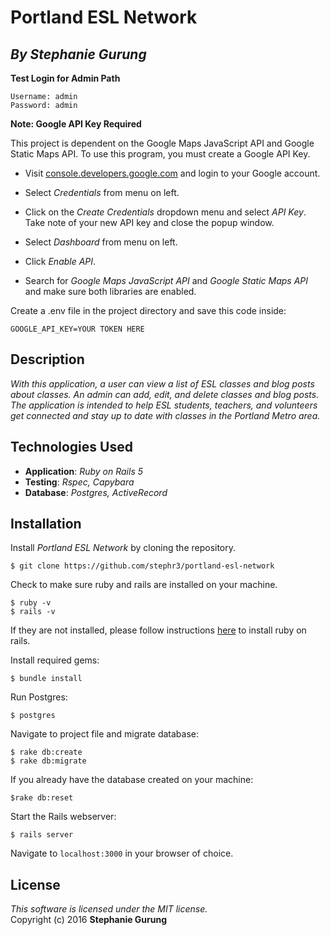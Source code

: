 #  Portland ESL Network
## *By Stephanie Gurung*

**Test Login for Admin Path**
```
Username: admin
Password: admin
```

**Note: Google API Key Required**

This project is dependent on the Google Maps JavaScript API and Google Static Maps API. To use this program, you must create a Google API Key.

* Visit [console.developers.google.com](http://console.developers.google.com) and login to your Google account.

* Select *Credentials* from menu on left.

* Click on the *Create Credentials* dropdown menu and select *API Key*. Take note of your new API key and close the popup window.

* Select *Dashboard* from menu on left.

* Click *Enable API*.

* Search for *Google Maps JavaScript API* and *Google Static Maps API* and make sure both libraries are enabled.

Create a .env file in the project directory and save this code inside:
```
GOOGLE_API_KEY=YOUR TOKEN HERE

```

## Description

_With this application, a user can view a list of ESL classes and blog posts about classes. An admin can add, edit, and delete classes and blog posts. The application is intended to help ESL students, teachers, and volunteers get connected and stay up to date with classes in the Portland Metro area._

## Technologies Used

* **Application**: *Ruby on Rails 5*<br>
* **Testing**: *Rspec, Capybara*<br>
* **Database**: *Postgres, ActiveRecord*

Installation
------------

Install *Portland ESL Network* by cloning the repository.  
```
$ git clone https://github.com/stephr3/portland-esl-network
```

Check to make sure ruby and rails are installed on your machine.  
```
$ ruby -v
$ rails -v
```
If they are not installed, please follow instructions [here](http://guides.rubyonrails.org/getting_started.html#installing-rails) to install ruby on rails.

Install required gems:
```
$ bundle install
```

Run Postgres:
```
$ postgres
```

Navigate to project file and migrate database:
```
$ rake db:create
$ rake db:migrate
```

If you already have the database created on your machine:
```
$rake db:reset
```

Start the Rails webserver:
```
$ rails server
```

Navigate to `localhost:3000` in your browser of choice.

License
-------
_This software is licensed under the MIT license._<br>
Copyright (c) 2016 **Stephanie Gurung**

